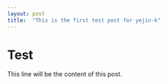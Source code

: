 ```yaml
---
layout: post
title:  "This is the first test post for yejin-k"
---
```


# Test

This line will be the content of this post.
